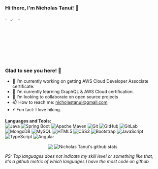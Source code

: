 ### Hi there, I'm Nicholas Tanui! 👋
<a href="mailto:nicholastanui@gmail.com"> <img src="https://img.icons8.com/fluent/48/000000/gmail.png" width="3.5%"/> </a>
[<img src="https://img.icons8.com/color/48/000000/linkedin.png" width="3.5%"/>](https://www.linkedin.com/in/nicholastanui/)
[<img src="https://img.icons8.com/color/48/000000/twitter.png" width="3.5%"/>](https://twitter.com/NicholasTanui)


### Glad to see you here! 🤩 &nbsp;

- 🔭 I’m currently working on getting AWS Cloud Developer Associate certificate.
- 🌱 I’m currently learning GraphQL & AWS Cloud certification.
- 👯 I’m looking to collaborate on open source projects
- 📫 How to reach me: nicholastanui@gmail.com
- ⚡ Fun fact: I love hiking.

**Languages and Tools:** &nbsp;
<br/>
![Java](https://img.shields.io/badge/-java-3f4441?style=flat&logo=java)
![Spring Boot](https://img.shields.io/badge/-Spring%20Boot-6DB33F?style=flat&logo=spring)
![Apache Maven](https://img.shields.io/badge/-Apache%20Maven-C71A36?style=flat&logo=apache-maven)
![Git](https://img.shields.io/badge/-Git-black?style=flat&logo=git)
![GitHub](https://img.shields.io/badge/-GitHub-181717?style=flat&logo=github)
![GitLab](https://img.shields.io/badge/-GitLab-FCA121?style=flat&logo=gitlab)
![MongoDB](https://img.shields.io/badge/-MongoDB-black?style=flat&logo=mongodb)
![MySQL](https://img.shields.io/badge/-MySQL-black?style=flat&logo=mysql)
![HTML5](https://img.shields.io/badge/-HTML5-E34F26?style=flat&logo=html5&logoColor=white)
![CSS3](https://img.shields.io/badge/-CSS3-1572B6?style=flat&logo=css3)
![Bootstrap](https://img.shields.io/badge/-Bootstrap-563D7C?style=flat&logo=bootstrap)
![JavaScript](https://img.shields.io/badge/-JavaScript-black?style=flat-square&logo=javascript)
![TypeScript](https://img.shields.io/badge/-TypeScript-007ACC?style=flat&logo=typescript)
![Angular](https://img.shields.io/badge/-Angular-DD0031?style=flat&logo=angular)


<p align="center">
  <img align="center" src="https://github-readme-stats.vercel.app/api/top-langs/?username=nicholastanui&theme=gotham&hide_langs_below=1&layout=compact" />
  <img align="center" src="https://github-readme-stats.vercel.app/api?username=nicholastanui&show_icons=true&theme=gotham&line_height=21" alt="Nicholas Tanui's github stats"/>
</p>

*PS: Top languages does not indicate my skill level or something like that, it's a github metric of which languages I have the most code on github*

<br />
